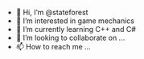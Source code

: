 - 👋 Hi, I’m @stateforest
- 👀 I’m interested in game mechanics
- 🌱 I’m currently learning C++ and C#
- 💞️ I’m looking to collaborate on ...
- 📫 How to reach me ...

<!---
stateforest/stateforest is a ✨ special ✨ repository because its `README.md` (this file) appears on your GitHub profile.
You can click the Preview link to take a look at your changes.
--->
